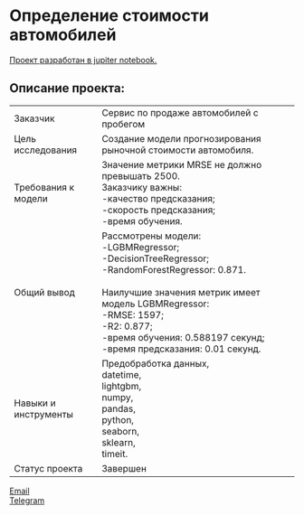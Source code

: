 # Определение стоимости автомобилей

[Проект разработан в jupiter notebook.](https://github.com/data-analyst-mr/DataScienceProjects/blob/main/projects/educational%20project/cost_cars/coast_cars.ipynb)<br/>

## Описание проекта:
|   |  |
|---------------|-------------------|
|Заказчик | Cервис по продаже автомобилей с пробегом|
|Цель исследования| Создание модели прогнозирования рыночной стоимости автомобиля.|
|Требования к модели|Значение метрики MRSE не должно превышать 2500.<br/>Заказчику важны:<br/>-качество предсказания;<br/>-скорость предсказания;<br/>-время обучения.|
|Общий вывод|Рассмотрены модели:<br/>-LGBMRegressor;<br/>-DecisionTreeRegressor;<br/>-RandomForestRegressor: 0.871.<br/><br/>Наилучшие значения метрик имеет модель LGBMRegressor:<br/>-RMSE: 1597;<br/>-R2: 0.877;<br/>-время обучения: 0.588197 секунд;<br/>-время предсказания: 0.01 секунд.|
|Навыки и инструменты|Предобработка данных,<br/>datetime,<br/>lightgbm,<br/>numpy,<br/>pandas,<br/>python,<br/>seaborn,<br/>sklearn,<br/>timeit.|
|Статус проекта| Завершен|


[Email](mailto:mikhail-shestakov-2022@bk.ru)<br/>
[Telegram](https://t.me/mshestakov1)
